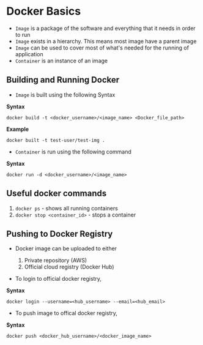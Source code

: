 # Docker Basics

- `Image` is a package of the software and everything that it needs in order to run
- `Image` exists in a hierarchy. This means most image have a parent image
- `Image` can be used to cover most of what's needed for the running of application
- `Container` is an instance of an image

## Building and Running Docker

- `Image` is built using the following Syntax

**Syntax**
```
docker build -t <docker_username>/<image_name> <Docker_file_path>
```

**Example**
```
docker built -t test-user/test-img .
```

- `Container` is run using the following command

**Syntax**
```
docker run -d <docker_username>/<image_name>
```

## Useful docker commands

1. `docker ps` - shows all running containers
2. `docker stop <container_id>` - stops a container

## Pushing to Docker Registry

- Docker image can be uploaded to either
    1. Private repository (AWS)
    2. Official cloud registry (Docker Hub)

- To login to official docker registry,

**Syntax**
```
docker login --username=<hub_username> --email=<hub_email>
```

- To push image to offical docker registry,

**Syntax**

```
docker push <docker_hub_username>/<docker_image_name>
```
